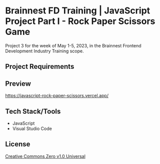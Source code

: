 # Brainnest FD Training | JavaScript Project Part I - Rock Paper Scissors Game

Project 3 for the week of May 1-5, 2023, in the Brainnest Frontend Development Industry Training scope.

## Project Requirements

## Preview
https://javascript-rock-paper-scissors.vercel.app/

## Tech Stack/Tools

* JavaScript
* Visual Studio Code

## License
[Creative Commons Zero v1.0 Universal](https://choosealicense.com/licenses/cc0-1.0/)
